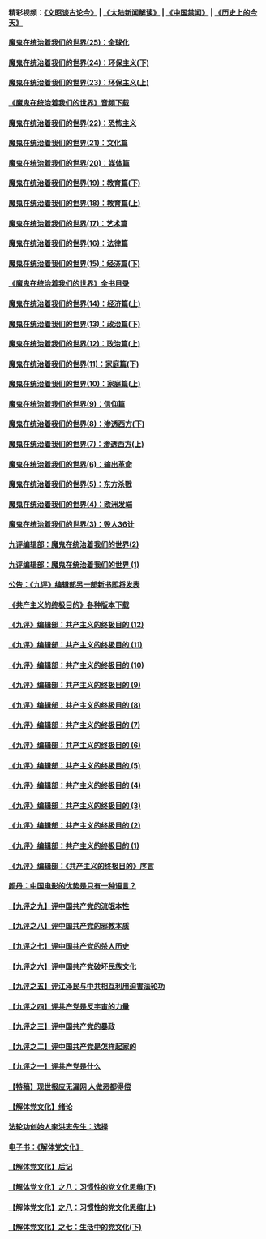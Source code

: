 #### 精彩视频：[《文昭谈古论今》](https://github.com/gfw-breaker/wenzhao/blob/master/README.md?t=12051532) | [《大陆新闻解读》](https://github.com/gfw-breaker/ntdtv-comedy/blob/master/README.md?t=12051532) | [《中国禁闻》](https://github.com/gfw-breaker/ntdtv-news/blob/master/README.md?t=12051532) | [《历史上的今天》](https://github.com/gfw-breaker/today-in-history/blob/master/README.md?t=12051532) 

#### [魔鬼在统治着我们的世界(25)：全球化](../pages/nsc422/n10788205.md?t=12051532) 

#### [魔鬼在统治着我们的世界(24)：环保主义(下)](../pages/nsc422/n10695307.md?t=12051532) 

#### [魔鬼在统治着我们的世界(23)：环保主义(上)](../pages/nsc422/n10688613.md?t=12051532) 

#### [《魔鬼在统治着我们的世界》音频下载](../pages/nsc422/n10635553.md?t=12051532) 

#### [魔鬼在统治着我们的世界(22)：恐怖主义](../pages/nsc422/n10614727.md?t=12051532) 

#### [魔鬼在统治着我们的世界(21)：文化篇](../pages/nsc422/n10597706.md?t=12051532) 

#### [魔鬼在统治着我们的世界(20)：媒体篇](../pages/nsc422/n10586579.md?t=12051532) 

#### [魔鬼在统治着我们的世界(19)：教育篇(下)](../pages/nsc422/n10564808.md?t=12051532) 

#### [魔鬼在统治着我们的世界(18)：教育篇(上)](../pages/nsc422/n10526970.md?t=12051532) 

#### [魔鬼在统治着我们的世界(17)：艺术篇](../pages/nsc422/n10499093.md?t=12051532) 

#### [魔鬼在统治着我们的世界(16)：法律篇](../pages/nsc422/n10485969.md?t=12051532) 

#### [魔鬼在统治着我们的世界(15)：经济篇(下)](../pages/nsc422/n10469975.md?t=12051532) 

#### [《魔鬼在统治着我们的世界》全书目录](../pages/nsc422/n10464261.md?t=12051532) 

#### [魔鬼在统治着我们的世界(14)：经济篇(上)](../pages/nsc422/n10457370.md?t=12051532) 

#### [魔鬼在统治着我们的世界(13)：政治篇(下)](../pages/nsc422/n10448270.md?t=12051532) 

#### [魔鬼在统治着我们的世界(12)：政治篇(上)](../pages/nsc422/n10444576.md?t=12051532) 

#### [魔鬼在统治着我们的世界(11)：家庭篇(下)](../pages/nsc422/n10440961.md?t=12051532) 

#### [魔鬼在统治着我们的世界(10)：家庭篇(上)](../pages/nsc422/n10435448.md?t=12051532) 

#### [魔鬼在统治着我们的世界(9)：信仰篇](../pages/nsc422/n10432159.md?t=12051532) 

#### [魔鬼在统治着我们的世界(8)：渗透西方(下)](../pages/nsc422/n10429603.md?t=12051532) 

#### [魔鬼在统治着我们的世界(7)：渗透西方(上)](../pages/nsc422/n10426013.md?t=12051532) 

#### [魔鬼在统治着我们的世界(6)：输出革命](../pages/nsc422/n10421536.md?t=12051532) 

#### [魔鬼在统治着我们的世界(5)：东方杀戮](../pages/nsc422/n10417707.md?t=12051532) 

#### [魔鬼在统治着我们的世界(4)：欧洲发端](../pages/nsc422/n10414890.md?t=12051532) 

#### [魔鬼在统治着我们的世界(3)：毁人36计](../pages/nsc422/n10411583.md?t=12051532) 

#### [九评编辑部：魔鬼在统治着我们的世界(2)](../pages/nsc422/n10410036.md?t=12051532) 

#### [九评编辑部：魔鬼在统治着我们的世界 (1)](../pages/nsc422/n10406825.md?t=12051532) 

#### [公告：《九评》编辑部另一部新书即将发表](../pages/nsc422/n10405104.md?t=12051532) 

#### [《共产主义的终极目的》各种版本下载](../pages/nsc422/n10022138.md?t=12051532) 

#### [《九评》编辑部：共产主义的终极目的 (12)](../pages/nsc422/n9933272.md?t=12051532) 

#### [《九评》编辑部：共产主义的终极目的 (11)](../pages/nsc422/n9924973.md?t=12051532) 

#### [《九评》编辑部：共产主义的终极目的 (10)](../pages/nsc422/n9920883.md?t=12051532) 

#### [《九评》编辑部：共产主义的终极目的 (9)](../pages/nsc422/n9916363.md?t=12051532) 

#### [《九评》编辑部：共产主义的终极目的 (8)](../pages/nsc422/n9912488.md?t=12051532) 

#### [《九评》编辑部：共产主义的终极目的 (7)](../pages/nsc422/n9901176.md?t=12051532) 

#### [《九评》编辑部：共产主义的终极目的 (6)](../pages/nsc422/n9899359.md?t=12051532) 

#### [《九评》编辑部：共产主义的终极目的 (5)](../pages/nsc422/n9893174.md?t=12051532) 

#### [《九评》编辑部：共产主义的终极目的 (4)](../pages/nsc422/n9891246.md?t=12051532) 

#### [《九评》编辑部：共产主义的终极目的 (3)](../pages/nsc422/n9879879.md?t=12051532) 

#### [《九评》编辑部：共产主义的终极目的 (2)](../pages/nsc422/n9876205.md?t=12051532) 

#### [《九评》编辑部：共产主义的终极目的 (1)](../pages/nsc422/n9865857.md?t=12051532) 

#### [《九评》编辑部：《共产主义的终极目的》序言](../pages/nsc422/n9862666.md?t=12051532) 

#### [颜丹：中国电影的优势是只有一种语言？](../pages/nsc422/n9583062.md?t=12051532) 

#### [【九评之九】评中国共产党的流氓本性](../pages/nsc422/n737542.md?t=12051532) 

#### [【九评之八】评中国共产党的邪教本质](../pages/nsc422/n735942.md?t=12051532) 

#### [【九评之七】评中国共产党的杀人历史](../pages/nsc422/n733806.md?t=12051532) 

#### [【九评之六】评中国共产党破坏民族文化](../pages/nsc422/n731667.md?t=12051532) 

#### [【九评之五】评江泽民与中共相互利用迫害法轮功](../pages/nsc422/n730058.md?t=12051532) 

#### [【九评之四】评共产党是反宇宙的力量](../pages/nsc422/n727814.md?t=12051532) 

#### [【九评之三】评中国共产党的暴政](../pages/nsc422/n725597.md?t=12051532) 

#### [【九评之二】评中国共产党是怎样起家的](../pages/nsc422/n723946.md?t=12051532) 

#### [【九评之一】评共产党是什么](../pages/nsc422/n722529.md?t=12051532) 

#### [【特稿】现世报应无漏网 人做恶都得偿](../pages/nsc422/n4215167.md?t=12051532) 

#### [【解体党文化】绪论](../pages/nsc422/n1449356.md?t=12051532) 

#### [法轮功创始人李洪志先生：选择](../pages/nsc422/n3580738.md?t=12051532) 

#### [电子书：《解体党文化》](../pages/nsc422/n1573484.md?t=12051532) 

#### [【解体党文化】后记](../pages/nsc422/n1531999.md?t=12051532) 

#### [【解体党文化】之八：习惯性的党文化思维(下)](../pages/nsc422/n1526477.md?t=12051532) 

#### [【解体党文化】之八：习惯性的党文化思维(上)](../pages/nsc422/n1520631.md?t=12051532) 

#### [【解体党文化】之七：生活中的党文化(下)](../pages/nsc422/n1513446.md?t=12051532) 

